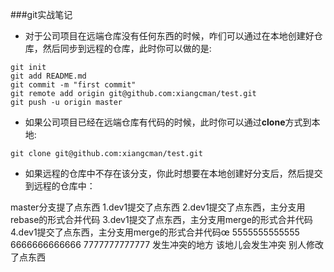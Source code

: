 ###git实战笔记
- 对于公司项目在远端仓库没有任何东西的时候，咋们可以通过在本地创建好仓库，然后同步到远程的仓库，此时你可以做的是:

```
git init
git add README.md
git commit -m "first commit"
git remote add origin git@github.com:xiangcman/test.git
git push -u origin master
```
- 如果公司项目已经在远端仓库有代码的时候，此时你可以通过**clone**方式到本地:

```
git clone git@github.com:xiangcman/test.git
```

- 如果远程的仓库中不存在该分支，你此时想要在本地创建好分支后，然后提交到远程的仓库中：



master分支提了点东西
1.dev1提交了点东西
2.dev1提交了点东西，主分支用rebase的形式合并代码
3.dev1提交了点东西，主分支用merge的形式合并代码
4.dev1提交了点东西，主分支用merge的形式合并代码œ
5555555555555
6666666666666
7777777777777
发生冲突的地方
该地儿会发生冲突
别人修改了点东西

